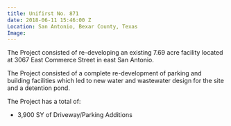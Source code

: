 ```yaml
---
title: Unifirst No. 871
date: 2018-06-11 15:46:00 Z
Location: San Antonio, Bexar County, Texas
Image: 
---
```


The Project consisted of re-developing an existing 7.69 acre facility located at 3067 East Commerce Street in east San Antonio.

The Project consisted of a complete re-development of parking and building facilities which led to new water and wastewater design for the site and a detention pond.

The Project has a total of:
* 3,900 SY of Driveway/Parking Additions